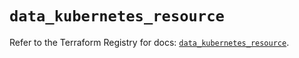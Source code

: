 # `data_kubernetes_resource`

Refer to the Terraform Registry for docs: [`data_kubernetes_resource`](https://registry.terraform.io/providers/hashicorp/kubernetes/2.34.0/docs/data-sources/resource).

